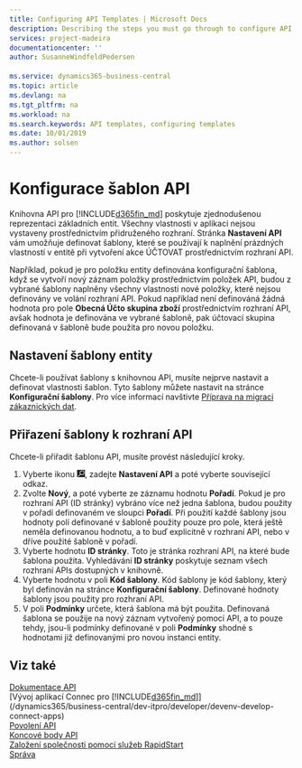 ```yaml
---
title: Configuring API Templates | Microsoft Docs
description: Describing the steps you must go through to configure API templates for Dynamics 365 Business Central.
services: project-madeira
documentationcenter: ''
author: SusanneWindfeldPedersen

ms.service: dynamics365-business-central
ms.topic: article
ms.devlang: na
ms.tgt_pltfrm: na
ms.workload: na
ms.search.keywords: API templates, configuring templates
ms.date: 10/01/2019
ms.author: solsen
---
```


# Konfigurace šablon API
Knihovna API pro [!INCLUDE[d365fin_md](includes/d365fin_md.md)] poskytuje zjednodušenou reprezentaci základních entit. Všechny vlastnosti v aplikaci nejsou vystaveny prostřednictvím přidruženého rozhraní. Stránka **Nastavení API** vám umožňuje definovat šablony, které se používají k naplnění prázdných vlastností v entitě při vytvoření akce ÚČTOVAT prostřednictvím rozhraní API.

Například, pokud je pro položku entity definována konfigurační šablona, když se vytvoří nový záznam položky prostřednictvím položek API, budou z vybrané šablony naplněny všechny vlastnosti nové položky, které nejsou definovány ve volání rozhraní API. Pokud například není definováná žádná hodnota pro pole **Obecná Účto skupina zboží** prostřednictvím rozhraní API, avšak hodnota je definována ve vybrané šabloně, pak účtovací skupina definovaná v šabloně  bude použita pro novou položku.

## Nastavení šablony entity
Chcete-li používat šablony s knihovnou API, musíte nejprve nastavit a definovat vlastnosti šablon. Tyto šablony můžete nastavit na stránce **Konfigurační šablony**. Pro více informací navštivte [Příprava na migraci zákaznických dat](admin-use-templates-to-prepare-customer-data-for-migration.md).

## Přiřazení šablony k rozhraní API

Chcete-li přiřadit šablonu API, musíte provést následující kroky.

1. Vyberte ikonu ![Žárovky, která otevře funkci Řekněte mi](media/ui-search/search_small.png "Řekněte mi, co chcete dělat"), zadejte **Nastavení API** a poté vyberte související odkaz.
2. Zvolte **Nový**, a poté vyberte ze záznamu hodnotu **Pořadí**.
Pokud je pro rozhraní API (ID stránky) vybráno více než jedna šablona, budou použity v pořadí definovaném ve sloupci **Pořadí**.
Při použití každé šablony jsou hodnoty polí definované v šabloně použity pouze pro pole, která ještě neměla definovanou hodnotu, a to buď explicitně v rozhraní API, nebo v dříve použité šabloně v pořadí.
3. Vyberte hodnotu **ID stránky**.
Toto je stránka rozhraní API, na které bude šablona použita. Vyhledávání **ID stránky** poskytuje seznam všech rozhraní APIs dostupných v knihovně.
4. Vyberte hodnotu v poli **Kód šablony**.
Kód šablony je kód šablony, který byl definován na stránce **Konfigurační šablony**. Definované hodnoty šablony jsou použity pro rozhraní API.
5. V poli **Podmínky** určete, která šablona má být použita.
Definovaná šablona se použije na nový záznam vytvořený pomocí API, a to pouze tehdy, jsou-li podmínky definované v poli **Podmínky** shodné s hodnotami již definovanými pro novou instanci entity.

## Viz také
[Dokumentace API](/dynamics-nav/fin-graph)  
[Vývoj aplikací Connec pro [!INCLUDE[d365fin_md](includes/d365fin_md.md)]](/dynamics365/business-central/dev-itpro/developer/devenv-develop-connect-apps)  
[Povolení API](/dynamics-nav/enabling-apis-for-dynamics-nav)  
[Koncové body API](/dynamics-nav/endpoints-apis-for-dynamics)  
[Založení společnosti pomocí služeb RapidStart](admin-set-up-a-company-with-rapidstart.md)  
[Správa](admin-setup-and-administration.md)